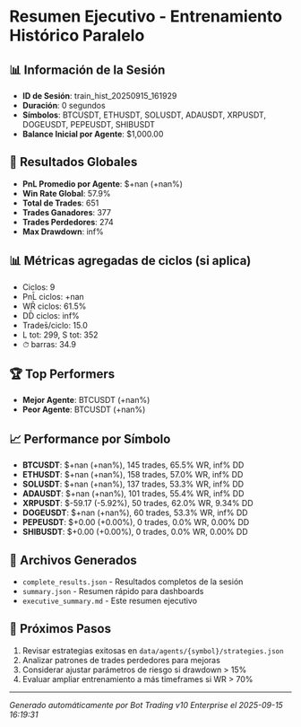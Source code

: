 # Resumen Ejecutivo - Entrenamiento Histórico Paralelo

## 📊 Información de la Sesión
- **ID de Sesión**: train_hist_20250915_161929
- **Duración**: 0 segundos
- **Símbolos**: BTCUSDT, ETHUSDT, SOLUSDT, ADAUSDT, XRPUSDT, DOGEUSDT, PEPEUSDT, SHIBUSDT
- **Balance Inicial por Agente**: $1,000.00

## 🎯 Resultados Globales
- **PnL Promedio por Agente**: $+nan (+nan%)
- **Win Rate Global**: 57.9%
- **Total de Trades**: 651
- **Trades Ganadores**: 377
- **Trades Perdedores**: 274
- **Max Drawdown**: inf%

## 📊 Métricas agregadas de ciclos (si aplica)
- Ciclos: 9
- PnL̄ ciclos: +nan
- WR̄ ciclos: 61.5%
- DD̄ ciclos: inf%
- Trades̄/ciclo: 15.0
- L tot: 299, S tot: 352
- ⏱̄ barras: 34.9


## 🏆 Top Performers
- **Mejor Agente**: BTCUSDT (+nan%)
- **Peor Agente**: BTCUSDT (+nan%)

## 📈 Performance por Símbolo
- **BTCUSDT**: $+nan (+nan%), 145 trades, 65.5% WR, inf% DD
- **ETHUSDT**: $+nan (+nan%), 158 trades, 57.0% WR, inf% DD
- **SOLUSDT**: $+nan (+nan%), 137 trades, 53.3% WR, inf% DD
- **ADAUSDT**: $+nan (+nan%), 101 trades, 55.4% WR, inf% DD
- **XRPUSDT**: $-59.17 (-5.92%), 50 trades, 62.0% WR, 9.34% DD
- **DOGEUSDT**: $+nan (+nan%), 60 trades, 53.3% WR, inf% DD
- **PEPEUSDT**: $+0.00 (+0.00%), 0 trades, 0.0% WR, 0.00% DD
- **SHIBUSDT**: $+0.00 (+0.00%), 0 trades, 0.0% WR, 0.00% DD

## 📁 Archivos Generados
- `complete_results.json` - Resultados completos de la sesión
- `summary.json` - Resumen rápido para dashboards
- `executive_summary.md` - Este resumen ejecutivo

## 🎯 Próximos Pasos
1. Revisar estrategias exitosas en `data/agents/{symbol}/strategies.json`
2. Analizar patrones de trades perdedores para mejoras
3. Considerar ajustar parámetros de riesgo si drawdown > 15%
4. Evaluar ampliar entrenamiento a más timeframes si WR > 70%

---
*Generado automáticamente por Bot Trading v10 Enterprise el 2025-09-15 16:19:31*
